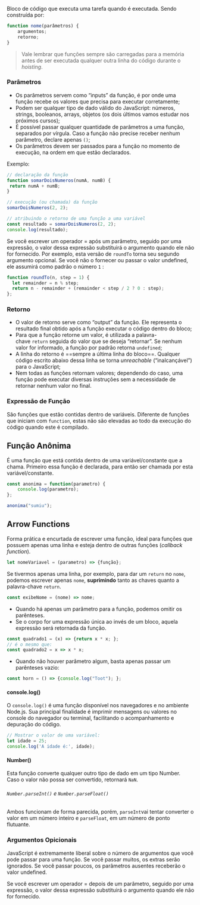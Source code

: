 Bloco de código que executa uma tarefa quando é executada. Sendo construída por:

```js
function nome(parâmetros) {
	argumentos;
	retorno;
}
```

>Vale lembrar que funções sempre são carregadas para a memória antes de ser executada qualquer outra linha do código durante o *hoisting*. 

### Parâmetros

- Os parâmetros servem como “inputs” da função, é por onde uma função recebe os valores que precisa para executar corretamente;
- Podem ser qualquer tipo de dado válido do JavaScript: números, strings, booleanos, arrays, objetos (os dois últimos vamos estudar nos próximos cursos);
- É possível passar qualquer quantidade de parâmetros a uma função, separados por vírgula. Caso a função não precise receber nenhum parâmetro, declare apenas `()`;
- Os parâmetros devem ser passados para a função no momento de execução, na ordem em que estão declarados.

Exemplo:

```js
// declaração da função
function somarDoisNumeros(numA, numB) {
 return numA + numB;
}

// execução (ou chamada) da função
somarDoisNumeros(2, 2);

// atribuindo o retorno de uma função a uma variável
const resultado = somarDoisNumeros(2, 2);
console.log(resultado);
```

Se você escrever um operador = após um parâmetro, seguido por uma expressão, o valor dessa expressão substituirá o argumento quando ele não for fornecido. Por exemplo, esta versão de `roundTo` torna seu segundo argumento opcional. Se você não o fornecer ou passar o valor undefined, ele assumirá como padrão o número `1` :

```js
function roundTo(n, step = 1) {
  let remainder = n % step;
  return n - remainder + (remainder < step / 2 ? 0 : step);
};
```

### Retorno

- O valor de retorno serve como “output” da função. Ele representa o resultado final obtido após a função executar o código dentro do bloco;
- Para que a função retorne um valor, é utilizada a palavra-chave `return` seguida do valor que se deseja “retornar”. Se nenhum valor for informado, a função por padrão retorna `undefined`;
- A linha do retorno é ==sempre a última linha do bloco==. Qualquer código escrito abaixo dessa linha se torna _unreachable_ (“inalcançável”) para o JavaScript;
- Nem todas as funções retornam valores; dependendo do caso, uma função pode executar diversas instruções sem a necessidade de retornar nenhum valor no final.

### Expressão de Função

São funções que estão contidas dentro de variáveis. Diferente de funções que iniciam com `function`, estas não são elevadas ao todo da execução do código quando este é compilado.

## Função Anônima

É uma função que está contida dentro de uma variável/constante que a chama. Primeiro essa função é declarada, para então ser chamada por esta variável/constante.

```js
const anonima = function(parametro) {
	console.log(parametro);
};

anonima("sumiu");
```

## Arrow Functions

Forma prática e encurtada de escrever uma função, ideal para funções que possuem apenas uma linha e esteja dentro de outras funções (*callback function*).

```js
let nomeVariavel = (parametro) => {função};
```

Se tivermos apenas uma linha, por exemplo, para dar um `return` no `nome`, podemos escrever apenas `nome`, **suprimindo** tanto as chaves quanto a palavra-chave `return`.

```js
const exibeNome = (nome) => nome;
```

- Quando há apenas um parâmetro para a função, podemos omitir os parênteses.
- Se o corpo for uma expressão única ao invés de um bloco, aquela expressão será retornada da função.

```js
const quadrado1 = (x) => {return x * x; };
// é o mesmo que:
const quadrado2 = x => x * x;
```

- Quando não houver parâmetro algum, basta apenas passar um parênteses vazio:

```js
const horn = () => {console.log("Toot"); };
```

#### console.log()

O `console.log()` é uma função disponível nos navegadores e no ambiente Node.js. Sua principal finalidade é imprimir mensagens ou valores no console do navegador ou terminal, facilitando o acompanhamento e depuração do código.

```js
// Mostrar o valor de uma variável:
let idade = 25;
console.log('A idade é:', idade);
```

#### Number()

Esta função converte qualquer outro tipo de dado em um tipo Number. Caso o valor não possa ser convertido, retornará `NaN`.
###### `Number.parseInt()` e `Number.parseFloat()`

Ambos funcionam de forma parecida, porém, `parseInt`vai tentar converter o valor em um número inteiro e `parseFloat`, em um número de ponto flutuante.

### Argumentos Opicionais

JavaScript é extremamente liberal sobre o número de argumentos que você pode passar para uma função. Se você passar muitos, os extras serão ignorados. Se você passar poucos, os parâmetros ausentes receberão o valor undefined.

Se você escrever um operador = depois de um parâmetro, seguido por uma expressão, o valor dessa expressão substituirá o argumento quando ele não for fornecido.
